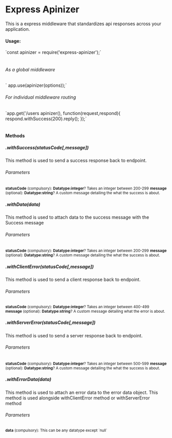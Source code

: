 <h1>Express Apinizer</h1>

This is a express middleware that standardizes api responses across your application.

<h4>Usage:</h4>  
`const apinizer = require('express-apinizer');`
<br><br>
<h6>As a global middleware</h6>
 `  app.use(apinizer(options));`
  <h6>For individual middleware routing</h6>
  `app.get('/users  apinizer(), function(request,respond){
    respond.withSuccess(200).reply();
  });`
<br><br>

<h4>Methods</h4>

<h5>.withSuccess(statusCode[,message])</h5>
This method is used to send a success response back to endpoint. 
<h6>Parameters</h6>
<small><b>statusCode</b> (compulsory): <b>Datatype:integer</b>? Takes an integer between 200-299</small>
<small><b>message</b> (optional): <b>Datatype:string</b>? A custom message detailing the what the success is about. </small>  

<h5>.withData(data)</h5>
This method is used to attach data to the success message with the Success message
 
<h6>Parameters</h6>
<small><b>statusCode</b> (compulsory): <b>Datatype:integer</b>? Takes an integer between 200-299</small>
<small><b>message</b> (optional): <b>Datatype:string</b>? A custom message detailing the what the success is about. </small>  

<h5>.withClientError(statusCode[,message])</h5>
This method is used to send a client response back to endpoint. 
<h6>Parameters</h6>
<small><b>statusCode</b> (compulsory): <b>Datatype:integer</b>? Takes an integer between 400-499</small>
<small><b>message</b> (optional): <b>Datatype:string</b>? A custom message detailing what the error is about. </small>  

<h5>.withServerError(statusCode[,message])</h5>
This method is used to send a server response back to endpoint. 
<h6>Parameters</h6>
<small><b>statusCode</b> (compulsory): <b>Datatype:integer</b>? Takes an integer between 500-599</small>
<small><b>message</b> (optional): <b>Datatype:string</b>? A custom message detailing the what the success is about. </small>  

<h5>.withErrorData(data)</h5>
This method is used to attach an error data to the error data object.
This method is used alongside withClientError method or withServerError method
<h6>Parameters</h6>
<small><b>data</b> (compulsory): This can be any datatype except `null` </small>

